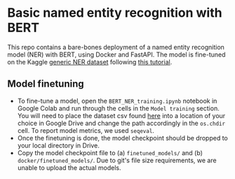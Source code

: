 # Basic named entity recognition with BERT

This repo contains a bare-bones deployment of a named entity recognition model (NER) with BERT, using Docker and FastAPI. The model is fine-tuned on the Kaggle [generic NER dataset](https://www.kaggle.com/abhinavwalia95/entity-annotated-corpus) following [this tutorial](https://www.depends-on-the-definition.com/named-entity-recognition-with-bert/).  


## Model finetuning

* To fine-tune a model, open the `BERT_NER_training.ipynb` notebook in Google Colab and run through the cells in the `Model training` section. You will need to place the dataset csv found [here](https://www.kaggle.com/abhinavwalia95/entity-annotated-corpus) into a location of your choice in Google Drive and change the path accordingly in the `os.chdir` cell. To report model metrics, we used `seqeval`. 
* Once the finetuning is done, the model checkpoint should be dropped to your local directory in Drive. 
* Copy the model checkpoint file to (a) `finetuned_models/` and (b) `docker/finetuned_models/`. Due to git's file size requirements, we are unable to upload the actual models. 
